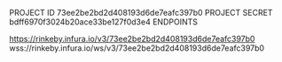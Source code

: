 PROJECT ID
73ee2be2bd2d408193d6de7eafc397b0
PROJECT SECRET
bdff6970f3024b20ace33be127f0d3e4
ENDPOINTS

https://rinkeby.infura.io/v3/73ee2be2bd2d408193d6de7eafc397b0
wss://rinkeby.infura.io/ws/v3/73ee2be2bd2d408193d6de7eafc397b0